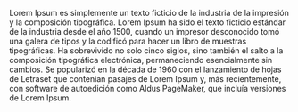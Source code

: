 Lorem Ipsum es simplemente un texto ficticio de la industria
 de la impresión y la composición tipográfica.
  Lorem Ipsum ha sido el texto ficticio estándar de la industria desde el año 1500, 
  cuando un impresor desconocido tomó una galera de tipos y la codificó para hacer un libro de muestras tipográficas.
   Ha sobrevivido no solo cinco siglos, sino también el salto a la composición tipográfica electrónica, permaneciendo esencialmente sin cambios.
    Se popularizó en la década de 1960 con el lanzamiento de hojas de Letraset que contenían pasajes de Lorem Ipsum y, más recientemente, con software de autoedición como Aldus PageMaker, que incluía versiones de Lorem Ipsum.
